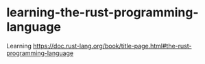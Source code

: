 # learning-the-rust-programming-language

Learning https://doc.rust-lang.org/book/title-page.html#the-rust-programming-language
